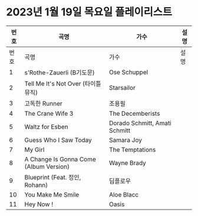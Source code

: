 # 2023년 1월 19일 목요일 플레이리스트

| 번호 | 곡명 | 가수 | 설명 |
|------|------|------|------|
| 번호 | 곡명 | 가수 | 설명 |
| 1 | s'Rothe-Zauerli (B기도문) | Ose Schuppel |  |
| 2 | Tell Me It's Not Over (타이틀 뮤직) | Starsailor |  |
| 3 | 고독한 Runner | 조용필 |  |
| 4 | The Crane Wife 3 | The Decemberists |  |
| 5 | Waltz for Esben | Dorado Schmitt, Amati Schmitt |  |
| 6 | Guess Who I Saw Today | Samara Joy |  |
| 7 | My Girl | The Temptations |  |
| 8 | A Change Is Gonna Come (Album Version) | Wayne Brady |  |
| 9 | Blueprint (Feat. 정인, Rohann) | 딥플로우 |  |
| 10 | You Make Me Smile | Aloe Blacc |  |
| 11 | Hey Now ! | Oasis |  |
